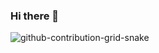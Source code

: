 ### Hi there 👋

![github-contribution-grid-snake](https://user-images.githubusercontent.com/79340743/162646651-38dee0bd-ba33-422f-b5d6-6806be3d8e3d.svg)

